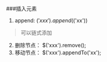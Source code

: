 ###插入元素
1. append: $('xxx').append($('xx'))

 > 可以链式添加 
2. 删除节点： $('xxx').remove();
3. 移动节点： $('xxx').appendTo('xx');